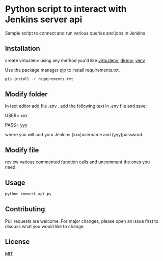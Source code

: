 # Python script to interact with Jenkins server api
Sample script to connect and run various queries and jobs in Jenkins

## Installation
create virtualenv using any method you'd like [virtualenv](https://pypi.org/project/virtualenv/), [direnv](https://direnv.net/), [venv](https://packaging.python.org/guides/installing-using-pip-and-virtual-environments/#creating-a-virtual-environment)

Use the package manager [pip](https://pip.pypa.io/en/stable/) to install requirements.txt.

```bash
pip install -r requirements.txt
```

## Modify folder
In text editor add file .env .
add the following text in .env file and save:  

USER= xxx  

PASS= yyy

where you will add your Jenkins (xxx)username and (yyy)password.
## Modify file
review various commented function calls and uncomment the ones you need.
## Usage

```python
python connect_api.py

```

## Contributing
Pull requests are welcome. For major changes, please open an issue first to discuss what you would like to change.


## License
[MIT](https://choosealicense.com/licenses/mit/)
